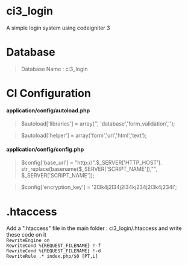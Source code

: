 # ci3_login
A simple login system using codeigniter 3

# Database
> Database Name : ci3_login

# CI Configuration
#### application/config/autoload.php
> $autoload['libraries'] = array('', 'database','form_validation','');

> $autoload['helper'] = array('form','url','html','text');


#### application/config/config.php
> $config['base_url']	= "http://".$_SERVER['HTTP_HOST'].  str_replace(basename($_SERVER['SCRIPT_NAME']),"", $_SERVER['SCRIPT_NAME']); 

> $config['encryption_key'] = '2l3k4j2l34j2l34kj234j2l3k4j234l';

# .htaccess
Add a ".htaccess" file in the main folder : ci3_login/.htaccess and write these code on it<br>
` RewriteEngine on ` <br>
` RewriteCond %{REQUEST_FILENAME} !-f ` <br>
` RewriteCond %{REQUEST_FILENAME} !-d ` <br>
` RewriteRule .* index.php/$0 [PT,L] ` <br>


